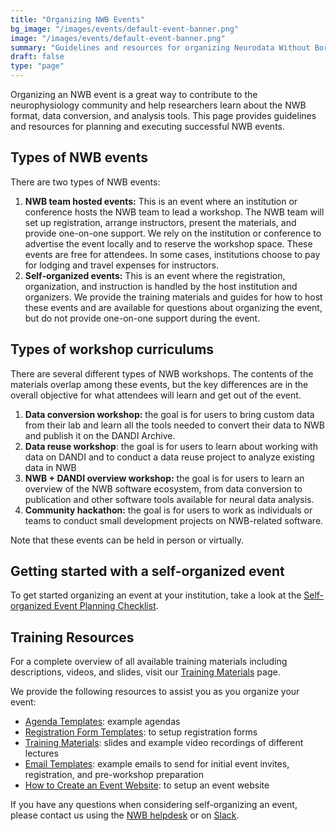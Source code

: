 ```yaml
---
title: "Organizing NWB Events"
bg_image: "/images/events/default-event-banner.png"
image: "/images/events/default-event-banner.png"
summary: "Guidelines and resources for organizing Neurodata Without Borders (NWB) events."
draft: false
type: "page"
---
```


Organizing an NWB event is a great way to contribute to the neurophysiology community and help researchers learn about the NWB format, data conversion, and analysis tools. This page provides guidelines and resources for planning and executing successful NWB events.

## Types of NWB events

There are two types of NWB events:

1. **NWB team hosted events:** This is an event where an institution or conference hosts the NWB team to lead a workshop. The NWB team will set up registration, arrange instructors, present the materials, and provide one-on-one support. We rely on the institution or conference to advertise the event locally and to reserve the workshop space. These events are free for attendees. In some cases, institutions choose to pay for lodging and travel expenses for instructors.  
2. **Self-organized events:** This is an event where the registration, organization, and instruction is handled by the host institution and organizers. We provide the training materials and guides for how to host these events and are available for questions about organizing the event, but do not provide one-on-one support during the event.

## Types of workshop curriculums

There are several different types of NWB workshops. The contents of the materials overlap among these events, but the key differences are in the overall objective for what attendees will learn and get out of the event.

1. **Data conversion workshop:** the goal is for users to bring custom data from their lab and learn all the tools needed to convert their data to NWB and publish it on the DANDI Archive.   
2. **Data reuse workshop**: the goal is for users to learn about working with data on DANDI and to conduct a data reuse project to analyze existing data in NWB   
3. **NWB \+ DANDI overview workshop:** the goal is for users to learn an overview of the NWB software ecosystem, from data conversion to publication and other software tools available for neural data analysis.  
4. **Community hackathon:** the goal is for users to work as individuals or teams to conduct small development projects on NWB-related software. 

Note that these events can be held in person or virtually.

## Getting started with a self-organized event

To get started organizing an event at your institution, take a look at the  <a href="https://docs.google.com/document/d/1jFnpretzeVHOxHPPEQrHboIEibH5jOs0rORvXQKaoKs/edit?tab=t.0" target="_blank">Self-organized Event Planning Checklist</a>.

## Training Resources

For a complete overview of all available training materials including descriptions, videos, and slides, visit our <a href="/training-materials/" target="_blank">Training Materials</a> page.

We provide the following resources to assist you as you organize your event: 

- <a href="https://drive.google.com/drive/folders/1HhLAJZkEFM39JoVjnWuhIDb34sh17-gX?usp=share_link" target="_blank">Agenda Templates</a>: example agendas   
- <a href="https://drive.google.com/drive/folders/1do1xmzc8-sPm5ioGMvOuOcfyYULCF9dT?usp=share_link" target="_blank">Registration Form Templates</a>: to setup registration forms  
- <a href="https://drive.google.com/drive/folders/1iiw9N0qeyklDU4W_55DuAAKaLCsG0wOl?usp=share_link" target="_blank">Training Materials</a>: slides and example video recordings of different lectures  
- <a href="https://drive.google.com/drive/folders/14Xr_xEkortDRDA6tQOP0E-XyCd1HwEvc?usp=share_link" target="_blank">Email Templates</a>: example emails to send for initial event invites, registration, and pre-workshop preparation  
- <a href="/create-event-website/" target="_blank">How to Create an Event Website</a>: to setup an event website

If you have any questions when considering self-organizing an event, please contact us using the <a href="https://github.com/NeurodataWithoutBorders/helpdesk/discussions" target="_blank">NWB helpdesk</a> or on <a href="https://join.slack.com/t/nwb-users/shared_invite/enQtNzMwOTcwNzQ2MDM3LTY5NDk5YjA5Y2RhNTJlZWQzYWM3MmQyNTVhZDQyNDA5ZGViYWE5N2NlMzc4YjQzODZkMGVhZjFiYTZhNGNmY2U" target="_blank">Slack</a>.
